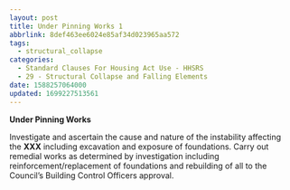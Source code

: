 ```yaml
---
layout: post
title: Under Pinning Works 1
abbrlink: 8def463ee6024e85af34d023965aa572
tags:
  - structural_collapse
categories:
  - Standard Clauses For Housing Act Use - HHSRS
  - 29 - Structural Collapse and Falling Elements
date: 1588257064000
updated: 1699227513561
---
```


**Under Pinning Works**

Investigate and ascertain the cause and nature of the instability affecting the **XXX** including excavation and exposure of foundations. Carry out remedial works as determined by investigation including reinforcement/replacement of foundations and rebuilding of all to the Council’s Building Control Officers approval.
